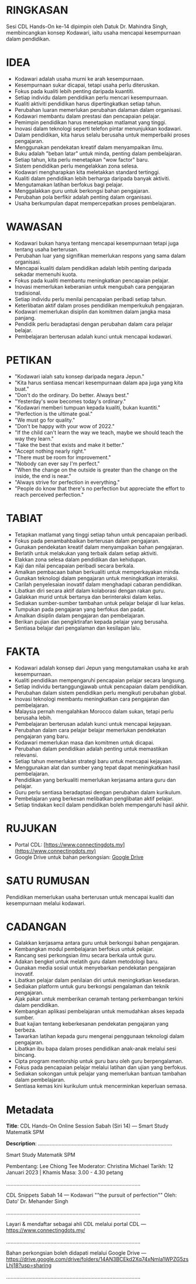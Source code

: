 # RINGKASAN
Sesi CDL Hands-On ke-14 dipimpin oleh Datuk Dr. Mahindra Singh, membincangkan konsep Kodawari, iaitu usaha mencapai kesempurnaan dalam pendidikan.

# IDEA
- Kodawari adalah usaha murni ke arah kesempurnaan.
- Kesempurnaan sukar dicapai, tetapi usaha perlu diteruskan.
- Fokus pada kualiti lebih penting daripada kuantiti.
- Setiap individu dalam pendidikan perlu mencari kesempurnaan.
- Kualiti aktiviti pendidikan harus dipertingkatkan setiap tahun.
- Perubahan luaran memerlukan perubahan dalaman dalam organisasi.
- Kodawari membantu dalam prestasi dan pencapaian pelajar.
- Pemimpin pendidikan harus menetapkan matlamat yang tinggi.
- Inovasi dalam teknologi seperti telefon pintar menunjukkan kodawari.
- Dalam pendidikan, kita harus selalu berusaha untuk memperbaiki proses pengajaran.
- Menggunakan pendekatan kreatif dalam menyampaikan ilmu.
- Buku adalah "beban latar" untuk minda, penting dalam pembelajaran.
- Setiap tahun, kita perlu menetapkan "wow factor" baru.
- Sistem pendidikan perlu mengelakkan zona selesa.
- Kodawari mengharapkan kita meletakkan standard tertinggi.
- Kualiti dalam pendidikan lebih berharga daripada banyak aktiviti.
- Mengutamakan latihan berfokus bagi pelajar.
- Menggalakkan guru untuk berkongsi bahan pengajaran.
- Perubahan pola berfikir adalah penting dalam organisasi.
- Usaha berkumpulan dapat mempercepatkan proses pembelajaran.

# WAWASAN
- Kodawari bukan hanya tentang mencapai kesempurnaan tetapi juga tentang usaha berterusan.
- Perubahan luar yang signifikan memerlukan respons yang sama dalam organisasi.
- Mencapai kualiti dalam pendidikan adalah lebih penting daripada sekadar memenuhi kuota.
- Fokus pada kualiti membantu meningkatkan pencapaian pelajar.
- Inovasi memerlukan keberanian untuk mengubah cara pengajaran tradisional.
- Setiap individu perlu menilai pencapaian peribadi setiap tahun.
- Keterlibatan aktif dalam proses pendidikan memperkukuh pengajaran.
- Kodawari memerlukan disiplin dan komitmen dalam jangka masa panjang.
- Pendidik perlu beradaptasi dengan perubahan dalam cara pelajar belajar.
- Pembelajaran berterusan adalah kunci untuk mencapai kodawari.

# PETIKAN
- "Kodawari ialah satu konsep daripada negara Jepun."
- "Kita harus sentiasa mencari kesempurnaan dalam apa juga yang kita buat."
- "Don't do the ordinary. Do better. Always best."
- "Yesterday's wow becomes today's ordinary."
- "Kodawari memberi tumpuan kepada kualiti, bukan kuantiti."
- "Perfection is the ultimate goal."
- "We must go for quality."
- "Don't be happy with your wow of 2022."
- "If the child can't learn the way we teach, maybe we should teach the way they learn."
- "Take the best that exists and make it better."
- "Accept nothing nearly right."
- "There must be room for improvement."
- "Nobody can ever say I'm perfect."
- "When the change on the outside is greater than the change on the inside, the end is near."
- "Always strive for perfection in everything."
- "People do know that there's no perfection but appreciate the effort to reach perceived perfection."

# TABIAT
- Tetapkan matlamat yang tinggi setiap tahun untuk pencapaian peribadi.
- Fokus pada penambahbaikan berterusan dalam pengajaran.
- Gunakan pendekatan kreatif dalam menyampaikan bahan pengajaran.
- Berlatih untuk melakukan yang terbaik dalam setiap aktiviti.
- Elakkan zona selesa dalam pendidikan dan kehidupan.
- Kaji dan nilai pencapaian peribadi secara berkala.
- Amalkan pembacaan bahan berkualiti untuk memperkayakan minda.
- Gunakan teknologi dalam pengajaran untuk meningkatkan interaksi.
- Carilah penyelesaian inovatif dalam menghadapi cabaran pendidikan.
- Libatkan diri secara aktif dalam kolaborasi dengan rakan guru.
- Galakkan murid untuk bertanya dan berinteraksi dalam kelas.
- Sediakan sumber-sumber tambahan untuk pelajar belajar di luar kelas.
- Tumpukan pada pengajaran yang berfokus dan padat.
- Amalkan disiplin dalam pengajaran dan pembelajaran.
- Berikan pujian dan pengiktirafan kepada pelajar yang berusaha.
- Sentiasa belajar dari pengalaman dan kesilapan lalu.

# FAKTA
- Kodawari adalah konsep dari Jepun yang mengutamakan usaha ke arah kesempurnaan.
- Kualiti pendidikan mempengaruhi pencapaian pelajar secara langsung.
- Setiap individu bertanggungjawab untuk pencapaian dalam pendidikan.
- Perubahan dalam sistem pendidikan perlu mengikuti perubahan global.
- Inovasi teknologi membantu meningkatkan cara pengajaran dan pembelajaran.
- Malaysia pernah mengalahkan Morocco dalam sukan, tetapi perlu berusaha lebih.
- Pembelajaran berterusan adalah kunci untuk mencapai kejayaan.
- Perubahan dalam cara pelajar belajar memerlukan pendekatan pengajaran yang baru.
- Kodawari memerlukan masa dan komitmen untuk dicapai.
- Perubahan dalam pendidikan adalah penting untuk memastikan relevansi.
- Setiap tahun memerlukan strategi baru untuk mencapai kejayaan.
- Menggunakan alat dan sumber yang tepat dapat meningkatkan hasil pembelajaran.
- Pendidikan yang berkualiti memerlukan kerjasama antara guru dan pelajar.
- Guru perlu sentiasa beradaptasi dengan perubahan dalam kurikulum.
- Pembelajaran yang berkesan melibatkan penglibatan aktif pelajar.
- Setiap tindakan kecil dalam pendidikan boleh mempengaruhi hasil akhir.

# RUJUKAN
- Portal CDL: [https://www.connectingdots.my](https://www.connectingdots.my)
- Google Drive untuk bahan perkongsian: [Google Drive](https://drive.google.com/drive/folders/14AN3BCEkd2Xq74xNmla1WPZG5zsLhj18?usp=sharing)

# SATU RUMUSAN
Pendidikan memerlukan usaha berterusan untuk mencapai kualiti dan kesempurnaan melalui kodawari.

# CADANGAN
- Galakkan kerjasama antara guru untuk berkongsi bahan pengajaran.
- Kembangkan modul pembelajaran berfokus untuk pelajar.
- Rancang sesi perkongsian ilmu secara berkala untuk guru.
- Adakan bengkel untuk melatih guru dalam metodologi baru.
- Gunakan media sosial untuk menyebarkan pendekatan pengajaran inovatif.
- Libatkan pelajar dalam penilaian diri untuk meningkatkan kesedaran.
- Sediakan platform untuk guru berkongsi pengalaman dan teknik pengajaran.
- Ajak pakar untuk memberikan ceramah tentang perkembangan terkini dalam pendidikan.
- Kembangkan aplikasi pembelajaran untuk memudahkan akses kepada sumber.
- Buat kajian tentang keberkesanan pendekatan pengajaran yang berbeza.
- Tawarkan latihan kepada guru mengenai penggunaan teknologi dalam pengajaran.
- Libatkan ibu bapa dalam proses pendidikan anak-anak melalui sesi bincang.
- Cipta program mentorship untuk guru baru oleh guru berpengalaman.
- Fokus pada pencapaian pelajar melalui latihan dan ujian yang berfokus.
- Sediakan sokongan untuk pelajar yang memerlukan bantuan tambahan dalam pembelajaran.
- Sentiasa kemas kini kurikulum untuk mencerminkan keperluan semasa.

# Metadata
**Title**: CDL Hands-On Online Session Sabah (Siri 14) — Smart Study Matematik SPM

**Description**: ...........................................................................................

Smart Study Matematik SPM

Pembentang: Lee Chiong Tee
Moderator: Christina Michael
Tarikh: 12 Januari 2023   |   Khamis
Masa: 3.00 - 4.30 petang

...........................................................................................

CDL Snippets Sabah 14 — Kodawari ""the pursuit of perfection""
Oleh: Dato' Dr. Mehander Singh

...........................................................................................

Layari & mendaftar sebagai ahli CDL melalui portal CDL — https://www.connectingdots.my/

...........................................................................................

Bahan perkongsian boleh didapati melalui Google Drive — https://drive.google.com/drive/folders/14AN3BCEkd2Xq74xNmla1WPZG5zsLhj18?usp=sharing

...........................................................................................